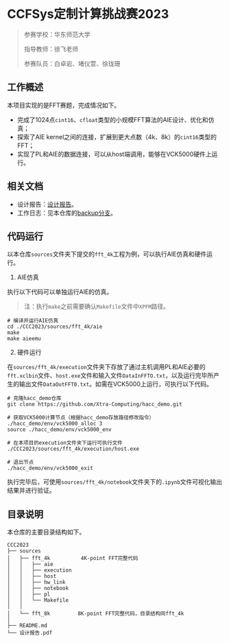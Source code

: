 # CCFSys定制计算挑战赛2023

> 参赛学校：华东师范大学
> 
> 指导教师：徐飞老师
> 
> 参赛队员：白卓岩、堵仪萱、徐珑珊

## 工作概述

本项目实现的是FFT赛题，完成情况如下。

- 完成了1024点`cint16`、`cfloat`类型的小规模FFT算法的AIE设计、优化和仿真；
- 探索了AIE kernel之间的连接，扩展到更大点数（4k、8k）的`cint16`类型的FFT；
- 实现了PL和AIE的数据连接，可以从host端调用，能够在VCK5000硬件上运行。

## 相关文档
- 设计报告：[设计报告](https://github.com/abuqiqi/CCC2023/blob/main/%E8%AE%BE%E8%AE%A1%E6%8A%A5%E5%91%8A.pdf)。
- 工作日志：见本仓库的[backup分支](https://github.com/abuqiqi/CCC2023/tree/backup)。

## 代码运行
以本仓库`sources`文件夹下提交的`fft_4k`工程为例，可以执行AIE仿真和硬件运行。

1. AIE仿真

执行以下代码可以单独运行AIE的仿真。
> 注：执行`make`之前需要确认`Makefile`文件中`XPFM`路径。

```shell
# 编译并运行AIE仿真
cd ./CCC2023/sources/fft_4k/aie
make
make aieemu
```

2. 硬件运行

在`sources/fft_4k/execution`文件夹下存放了通过主机调用PL和AIE必要的`fft.xclbin`文件、`host.exe`文件和输入文件`DataInFFTO.txt`，以及运行完毕所产生的输出文件`DataOutFFT0.txt`。如需在VCK5000上运行，可执行以下代码。

```shell
# 克隆hacc_demo仓库
git clone https://github.com/Xtra-Computing/hacc_demo.git

# 获取VCK5000计算节点（根据hacc_demo存放路径修改指令）
./hacc_demo/env/vck5000_alloc 3
source ./hacc_demo/env/vck5000_env

# 在本项目的execution文件夹下运行可执行文件
./CCC2023/sources/fft_4k/execution/host.exe

# 退出节点
./hacc_demo/env/vck5000_exit
```

执行完毕后，可使用`sources/fft_4k/notebook`文件夹下的`.ipynb`文件可视化输出结果并进行验证。

## 目录说明
本仓库的主要目录结构如下。
```
CCC2023
├── sources
│   ├── fft_4k          4K-point FFT完整代码
│   │   ├── aie
│   │   ├── execution
│   │   ├── host
│   │   ├── hw_link
│   │   ├── notebook
│   │   ├── pl
│   │   └── Makefile
│   │
│   └── fft_8k         8K-point FFT完整代码，目录结构同fft_4k
│
├── README.md
└── 设计报告.pdf
```